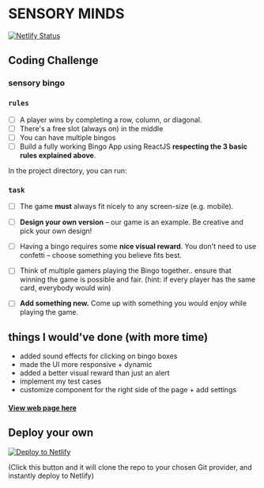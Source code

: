# **SENSORY MINDS**

[![Netlify Status](https://api.netlify.com/api/v1/badges/8f5b268d-bcf4-4260-a0fe-0044e0bc3697/deploy-status)](https://app.netlify.com/sites/sensory-minds-bingo/deploys)

## Coding Challenge
### sensory bingo

### `rules`
- [ ]  A player wins by completing a row, column, or diagonal.
- [ ]  There's a free slot (always on) in the middle
- [ ]  You can have multiple bingos
- [ ]  Build a fully working Bingo App using ReactJS **respecting the 3 basic rules explained above**.

In the project directory, you can run:

### `task`
- [ ]  The game **must** always fit nicely to any screen-size (e.g. mobile).
- [ ]  **Design your own version** – our game is an example. Be creative and pick your own design!
- [ ]  Having a bingo requires some **nice visual reward**. You don't need to use confetti – choose something you believe fits best.
- [ ]  Think of multiple gamers playing the Bingo together.. ensure that winning the game is possible and fair. (hint: if every player has the same card, everybody would win)
- [ ]  **Add something new.** Come up with something you would enjoy while playing the game.


## things I would've done (with more time)
- added sound effects for clicking on bingo boxes
- made the UI more responsive + dynamic
- added a better visual reward than just an alert
- implement my test cases
- customize component for the right side of the page + add settings

#### [View web page here](https://60d74b9792c6170008421bc4--sensory-minds-bingo.netlify.app/)

## Deploy your own

[![Deploy to Netlify](https://www.netlify.com/img/deploy/button.svg)](https://app.netlify.com/start/deploy?repository=https://github.com/matildarehm/sensory-bingo)

(Click this button and it will clone the repo to your chosen Git provider, and instantly deploy to Netlify)
